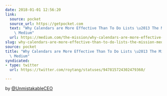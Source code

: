 ```yaml
---
date: 2018-01-01 12:56:20
link:
  source: pocket
  source_url: https://getpocket.com
  text: "Why Calendars are More Effective Than To Do Lists \u2013 The Mission \u2013\
    \ Medium"
  url: https://medium.com/the-mission/why-calendars-are-more-effective-than-to-do-lists-9bc6ce3bee50
slug: why-calendars-are-more-effective-than-to-do-lists-the-mission-medium
source: pocket
title: "Why Calendars are More Effective Than To Do Lists \u2013 The Mission \u2013\
  \ Medium"
syndicated:
- type: twitter
  url: https://twitter.com/roytang/statuses/947815724302479360/

---
```


 by [@UnmistakableCEO](https://twitter.com/UnmistakableCEO/)